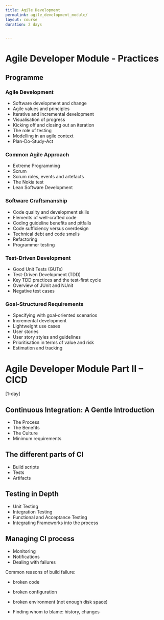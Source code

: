 ```yaml
---
title: Agile Development
permalink: agile_development_module/
layout: course
duration: 2 days


---
```


# Agile Developer Module - Practices

## Programme 

### Agile Development

* Software development and change
* Agile values and principles
* Iterative and incremental development
* Visualisation of progress
* Kicking off and closing out an iteration
* The role of testing
* Modelling in an agile context
* Plan-Do-Study-Act

### Common Agile Approach

* Extreme Programming
* Scrum
* Scrum roles, events and artefacts
* The Nokia test
* Lean Software Development

### Software Craftsmanship

* Code quality and development skills
* Elements of well-crafted code
* Coding guideline benefits and pitfalls
* Code sufficiency versus overdesign
* Technical debt and code smells
* Refactoring
* Programmer testing

### Test-Driven Development

* Good Unit Tests (GUTs)
* Test-Driven Development (TDD)
* Key TDD practices and the test-first cycle
* Overview of JUnit and NUnit
* Negative test cases

### Goal-Structured Requirements

* Specifying with goal-oriented scenarios
* Incremental development
* Lightweight use cases
* User stories
* User story styles and guidelines
* Prioritisation in terms of value and risk
* Estimation and tracking

# Agile Developer Module Part II – CICD

[1-day]

## Continuous Integration: A Gentle Introduction

* The Process
* The Benefits
* The Culture
* Minimum requirements

## The different parts of CI

* Build scripts
* Tests
* Artifacts

## Testing in Depth

* Unit Testing
* Integration Testing
* Functional and Acceptance Testing
* Integrating Frameworks into the process

## Managing CI process

* Monitoring
* Notifications
* Dealing with failures

Common reasons of build failure:

* broken code
* broken configuration
* broken environment (not enough disk space)

* Finding whom to blame: history, changes 
